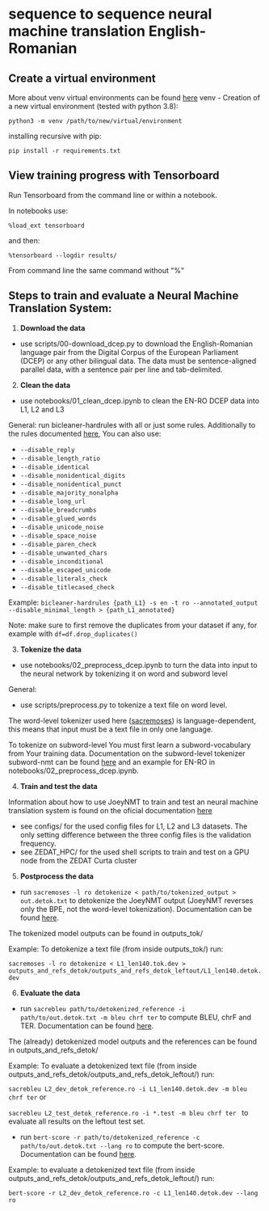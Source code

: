 # sequence to sequence neural machine translation English-Romanian
## Create a virtual environment
More about venv virtual environments can be found  [here](https://docs.python.org/3/library/venv.html)
venv - Creation of a new virtual environment (tested with python 3.8):
```
python3 -m venv /path/to/new/virtual/environment
```
installing recursive with pip:
```
pip install -r requirements.txt
```

## View training progress with Tensorboard
Run Tensorboard from the command line or within a notebook.

In notebooks use:
```
%load_ext tensorboard
``` 
and then:
```
%tensorboard --logdir results/
```
From command line the same command without "%"

## Steps to train and evaluate a Neural Machine Translation System:

1. **Download the data**
* use scripts/00-download_dcep.py to download the English-Romanian language pair from the Digital Corpus of the European Parliament (DCEP) or any other bilingual data. The data must be sentence-aligned parallel data, with a sentence pair per line and tab-delimited. 

2. **Clean the data**

* use notebooks/01_clean_dcep.ipynb to clean the EN-RO DCEP data into L1, L2 and L3

General:
run bicleaner-hardrules with all or just some rules. Additionally to the rules documented [here](https://github.com/bitextor/bicleaner), You can also use:
* ```--disable_reply```
* ```--disable_length_ratio```
* ```--disable_identical```
* ```--disable_nonidentical_digits```
* ```--disable_nonidentical_punct```
* ```--disable_majority_nonalpha```
* ```--disable_long_url```
* ```--disable_breadcrumbs```
* ```--disable_glued_words```
* ```--disable_unicode_noise```
* ```--disable_space_noise```
* ```--disable_paren_check```
* ```--disable_unwanted_chars```
* ```--disable_inconditional```
* ```--disable_escaped_unicode```
* ```--disable_literals_check```
* ```--disable_titlecased_check```

Example: ``` bicleaner-hardrules {path_L1} -s en -t ro --annotated_output --disable_minimal_length > {path_L1_annotated} ```

Note: make sure to first remove the duplicates from your dataset if any, for example with ```df=df.drop_duplicates()```

3. **Tokenize the data**
* use notebooks/02_preprocess_dcep.ipynb to turn the data into input to the neural network by tokenizing it on word and subword level

General:
* use scripts/preprocess.py to tokenize a text file on word level. 

The word-level tokenizer used here ([sacremoses](https://github.com/alvations/sacremoses)) is language-dependent, this means that input must be a text file in only one language. 

To tokenize on subword-level You must first learn a subword-vocabulary from Your training data. Documentation on the subword-level tokenizer subword-nmt can be found [here](https://github.com/rsennrich/subword-nmt) and an example for EN-RO in notebooks/02_preprocess_dcep.ipynb.

4. **Train and test the data**

Information about how to use JoeyNMT to train and test an neural machine translation system is found on the oficial documentation [here](https://github.com/joeynmt/joeynmt)

* see configs/ for the used config files for L1, L2 and L3 datasets. The only setting difference between the three config files is the validation frequency.
* see ZEDAT_HPC/ for the used shell scripts to train and test on a GPU node from the ZEDAT Curta cluster

5. **Postprocess the data**
* run ``` sacremoses -l ro detokenize < path/to/tokenized_output > out.detok.txt ```
to detokenize the JoeyNMT output (JoeyNMT reverses only the BPE, not the word-level tokenization). Documentation can be found [here](https://github.com/alvations/sacremoses).

The tokenized model outputs can be found in outputs_tok/

Example: To detokenize a text file (from inside outputs_tok/) run:

``` sacremoses -l ro detokenize < L1_len140.tok.dev > outputs_and_refs_detok/outputs_and_refs_detok_leftout/L1_len140.detok.dev ```

6. **Evaluate the data**
* run  ```sacrebleu path/to/detokenized_reference -i path/to/out.detok.txt -m bleu chrf ter```
to compute BLEU, chrF and TER. Documentation can be found [here](https://github.com/mjpost/sacrebleu).

The (already) detokenized model outputs and the references can be found in outputs_and_refs_detok/

Example: To evaluate a detokenized text file (from inside outputs_and_refs_detok/outputs_and_refs_detok_leftout/) run:

```sacrebleu L2_dev_detok_reference.ro -i L1_len140.detok.dev -m bleu chrf ter``` or

```sacrebleu L2_test_detok_reference.ro -i *.test -m bleu chrf ter ``` to evaluate all results on the leftout test set.

* run ```bert-score -r path/to/detokenized_reference -c path/to/out.detok.txt --lang ro```
to compute the bert-score. Documentation can be found [here](https://github.com/Tiiiger/bert_score).

Example: to evaluate a detokenized text file (from inside outputs_and_refs_detok/outputs_and_refs_detok_leftout/) run:

```bert-score -r L2_dev_detok_reference.ro -c L1_len140.detok.dev --lang ro```